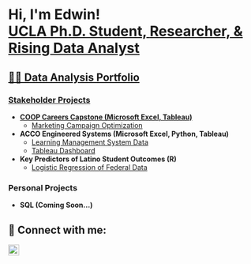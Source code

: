 <h1>Hi, I'm Edwin! <br/><a href="https://github.com/ezamora0646">UCLA Ph.D. Student, <a href="https://www.linkedin.com/in/edwin-zamora-/"> Researcher, & Rising Data Analyst</h1>

<h2>👨‍💻 Data Analysis Portfolio</h2>
<h3>Stakeholder Projects</h3>

- <b>COOP Careers Capstone (Microsoft Excel, Tableau)</b>
  - [Marketing Campaign Optimization](https://github.com/ezamora0646/Marketing-Capstone)
- <b>ACCO Engineered Systems (Microsoft Excel, Python, Tableau)</b>
  - [Learning Management System Data](https://github.com/ezamora0646/LMS-Data)
  - [Tableau Dashboard](https://public.tableau.com/app/profile/edwin.zamora/viz/LMSEngagement/LMSEngagementInsights?publish=yes)
- <b>Key Predictors of Latino Student Outcomes (R)</b>
  - [Logistic Regression of Federal Data](https://github.com/ezamora0646/ECLSK-11)

<h3>Personal Projects</h3>

- <b>SQL (Coming Soon...)<b>

<h2> 🤳 Connect with me:</h2>

[<img align="left" alt="JoshMadakor | LinkedIn" width="22px" src="https://cdn.jsdelivr.net/npm/simple-icons@v3/icons/linkedin.svg" />][linkedin]

[linkedin]: https://github.com/ezamora0646

<!--
**joshmadakor1/joshmadakor1** is a ✨ _special_ ✨ repository because its `README.md` (this file) appears on your GitHub profile.

Here are some ideas to get you started:

- 🔭 I’m currently working on ...
- 🌱 I’m currently learning ...
- 👯 I’m looking to collaborate on ...
- 🤔 I’m looking for help with ...
- 💬 Ask me about ...
- 📫 How to reach me: ...
- 😄 Pronouns: ...
- ⚡ Fun fact: ...
-->
